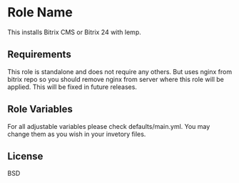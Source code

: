 Role Name
=========

This installs Bitrix CMS or Bitrix 24 with lemp.


Requirements
------------

This role is standalone and does not require any others. But uses nginx from bitrix repo so you should remove nginx from server where this role will be applied. This will be fixed in future releases.

Role Variables
--------------

For all adjustable variables please check defaults/main.yml. You may change them as you wish in your invetory files.


License
-------

BSD
 
